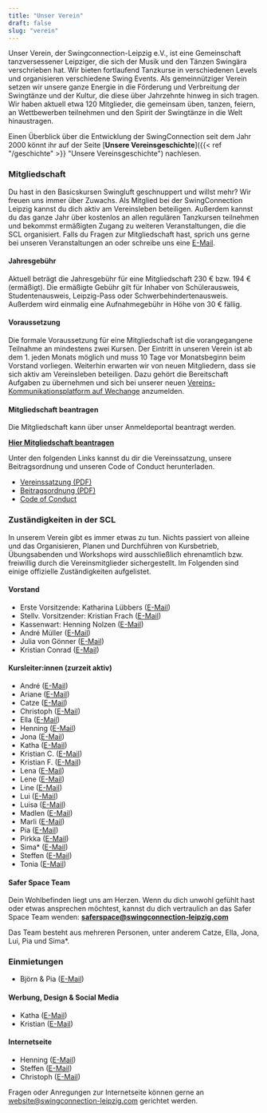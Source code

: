 ```yaml
---
title: "Unser Verein"
draft: false
slug: "verein"
---
```


Unser Verein, der Swingconnection-Leipzig e.V., ist eine Gemeinschaft tanzversessener Leipziger, die sich der Musik und den Tänzen Swingära verschrieben hat. Wir bieten fortlaufend Tanzkurse in verschiedenen Levels und organisieren verschiedene Swing Events. Als gemeinnütziger Verein setzen wir unsere ganze Energie in die Förderung und Verbreitung der Swingtänze und der Kultur, die diese über Jahrzehnte hinweg in sich tragen. Wir haben aktuell etwa 120 Mitglieder, die gemeinsam üben, tanzen, feiern, an Wettbewerben teilnehmen und den Spirit der Swingtänze in die Welt hinaustragen.

Einen Überblick über die Entwicklung der SwingConnection seit dem Jahr 2000 könnt ihr auf der Seite [**Unsere Vereinsgeschichte**]({{< ref "/geschichte" >}} "Unsere Vereinsgeschichte") nachlesen.

### Mitgliedschaft
Du hast in den Basicskursen Swingluft geschnuppert und willst mehr? Wir freuen uns immer über Zuwachs. Als Mitglied bei der SwingConnection Leipzig kannst du dich aktiv am Vereinsleben beteiligen. Außerdem kannst du das ganze Jahr über kostenlos an allen regulären Tanzkursen teilnehmen und bekommst ermäßigten Zugang zu weiteren Veranstaltungen, die die SCL organisiert. Falls du Fragen zur Mitgliedschaft hast, sprich uns gerne bei unseren Veranstaltungen an oder schreibe uns eine [E-Mail](info@swingconnection-leipzig.com).

#### Jahresgebühr
Aktuell beträgt die Jahresgebühr für eine Mitgliedschaft 230 € bzw. 194 € (ermäßigt). Die ermäßigte Gebühr gilt für Inhaber von Schülerausweis, Studentenausweis, Leipzig-Pass oder Schwerbehindertenausweis. Außerdem wird einmalig eine Aufnahmegebühr in Höhe von 30 € fällig.

#### Voraussetzung
Die formale Voraussetzung für eine Mitgliedschaft ist die vorangegangene Teilnahme an mindestens zwei Kursen. Der Eintritt in unseren Verein ist ab dem 1. jeden Monats möglich und muss 10 Tage vor Monatsbeginn beim Vorstand vorliegen. Weiterhin erwarten wir von neuen Mitgliedern, dass sie sich aktiv am Vereinsleben beteiligen. Dazu gehört die Bereitschaft Aufgaben zu übernehmen und sich bei unserer neuen [Vereins-Kommunikationsplatform auf Wechange](https://wechange.de/group/swing-connection-leipzig/) anzumelden.

#### Mitgliedschaft beantragen
Die Mitgliedschaft kann über unser Anmeldeportal beantragt werden.  

**[Hier Mitgliedschaft beantragen](https://easyverein.com/public/SCL/applicationform/3255)**

Unter den folgenden Links kannst du dir die Vereinssatzung, unsere Beitragsordnung und unseren Code of Conduct herunterladen.

- [Vereinssatzung (PDF)](../SCL_Satzung_2020-08-31.pdf)
- [Beitragsordnung (PDF)](../SCL_Beitragsordnung_2023-01.pdf)
- [Code of Conduct](../Code_of_Conduct_SCL.pdf)

### Zuständigkeiten in der SCL
In unserem Verein gibt es immer etwas zu tun. Nichts passiert von alleine und das Organisieren, Planen und Durchführen von Kursbetrieb, Übungsabenden und Workshops wird ausschließlich ehrenamtlich bzw. freiwillig durch die Vereinsmitglieder sichergestellt. Im Folgenden sind einige offizielle Zuständigkeiten aufgelistet.

#### Vorstand
- Erste Vorsitzende: Katharina Lübbers ([E-Mail](mailto:katha@swingconnection-leipzig.com))
- Stellv. Vorsitzender: Kristian Frach ([E-Mail](mailto:kristian@swingconnection-leipzig.com))
- Kassenwart: Henning Nolzen ([E-Mail](mailto:henning@swingconnection-leipzig.com))
- André Müller ([E-Mail](mailto:andre@swingconnection-leipzig.com))
- Julia von Gönner ([E-Mail](mailto:julia@swingconnection-leipzig.com))
- Kristian Conrad ([E-Mail](mailto:kristian.c@swingconnection-leipzig.com))

#### Kursleiter:innen (zurzeit aktiv)
- André ([E-Mail](mailto:andre@swingconnection-leipzig.com))
- Ariane ([E-Mail](mailto:ariane@swingconnection-leipzig.com))
- Catze ([E-Mail](mailto:catze@swingconnection-leipzig.com))
- Christoph ([E-Mail](mailto:christoph@swingconnection-leipzig.com))
- Ella ([E-Mail](mailto:ella@swingconnection-leipzig.com))
- Henning ([E-Mail](mailto:henning@swingconnection-leipzig.com))
- Jona ([E-Mail](mailto:jona@swingconnection-leipzig.com))
- Katha ([E-Mail](mailto:katha@swingconnection-leipzig.com))
- Kristian C. ([E-Mail](mailto:kristian.c@swingconnection-leipzig.com))
- Kristian F. ([E-Mail](mailto:kristian@swingconnection-leipzig.com))
- Lena ([E-Mail](mailto:lena@swingconnection-leipzig.com))
- Lene ([E-Mail](mailto:lene@swingconnection-leipzig.com)) 
- Line ([E-Mail](mailto:line@swingconnection-leipzig.com)) 
- Lui ([E-Mail](mailto:lui@swingconnection-leipzig.com))
- Luisa ([E-Mail](mailto:luisa@swingconnection-leipzig.com))
- Madlen ([E-Mail](mailto:madlen@swingconnection-leipzig.com))
- Marli ([E-Mail](mailto:marli@swingconnection-leipzig.com))
- Pia ([E-Mail](mailto:pia@swingconnection-leipzig.com))
- Pirkka ([E-Mail](mailto:pirkka@swingconnection-leipzig.com))
- Sima* ([E-Mail](mailto:sima@swingconnection-leipzig.com))
- Steffen ([E-Mail](mailto:steffen@swingconnection-leipzig.com))
- Tonia ([E-Mail](mailto:tonia@swingconnection-leipzig.com))

#### Safer Space Team
Dein Wohlbefinden liegt uns am Herzen. Wenn du dich unwohl gefühlt hast oder etwas ansprechen möchtest, kannst du dich vertraulich an das Safer Space Team wenden: **saferspace@swingconnection-leipzig.com**

Das Team besteht aus mehreren Personen, unter anderem Catze, Ella, Jona, Lui, Pia und Sima*.

### Einmietungen
- Björn & Pia ([E-Mail](mailto:einmietung@swingconnection-leipzig.com))

#### Werbung, Design & Social Media
- Katha ([E-Mail](mailto:katha@swingconnection-leipzig.com))
- Kristian ([E-Mail](mailto:kristian@swingconnection-leipzig.com))

#### Internetseite
- Henning ([E-Mail](mailto:henning@swingconnection-leipzig.com))
- Steffen ([E-Mail](mailto:steffen@swingconnection-leipzig.com))
- Christoph ([E-Mail](mailto:christoph@swingconnection-leipzig.com))

Fragen oder Anregungen zur Internetseite können gerne an website@swingconnection-leipzig.com gerichtet werden.
